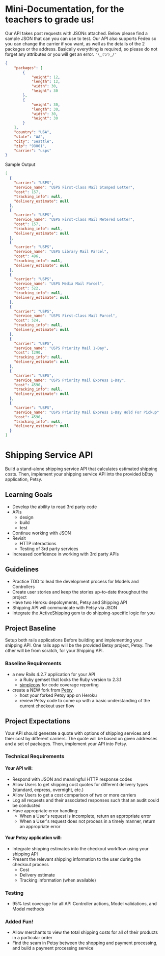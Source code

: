 Mini-Documentation, for the teachers to grade us! 
===============================================

Our API takes post requests with JSONs attached. Below please find a sample JSON that can you can use to test. Our API also supports Fedex so you can change the carrier if you want, as well as the details of the 2 packages or the address. Basically everything is required, so please do not forget any attributes or you will get an error. `¯\_(ツ)_/¯`

``` json 
{
    "packages": [
        {
            "weight": 12,
            "length": 12,
            "width": 30,
            "height": 30
        },
        {
            "weight": 30,
            "length": 30,
            "width": 30,
            "height": 30
        }
    ],
    "country": "USA",
    "state": "WA",
    "city": "Seattle",
    "zip": "98001",
    "carrier": "usps"
}
```

Sample Output  

```json 
[
  {
    "carrier": "USPS",
    "service_name": "USPS First-Class Mail Stamped Letter",
    "cost": 157,
    "tracking_info": null,
    "delivery_estimate": null
  },
  {
    "carrier": "USPS",
    "service_name": "USPS First-Class Mail Metered Letter",
    "cost": 157,
    "tracking_info": null,
    "delivery_estimate": null
  },
  {
    "carrier": "USPS",
    "service_name": "USPS Library Mail Parcel",
    "cost": 496,
    "tracking_info": null,
    "delivery_estimate": null
  },
  {
    "carrier": "USPS",
    "service_name": "USPS Media Mail Parcel",
    "cost": 522,
    "tracking_info": null,
    "delivery_estimate": null
  },
  {
    "carrier": "USPS",
    "service_name": "USPS First-Class Mail Parcel",
    "cost": 524,
    "tracking_info": null,
    "delivery_estimate": null
  },
  {
    "carrier": "USPS",
    "service_name": "USPS Priority Mail 1-Day",
    "cost": 1290,
    "tracking_info": null,
    "delivery_estimate": null
  },
  {
    "carrier": "USPS",
    "service_name": "USPS Priority Mail Express 1-Day",
    "cost": 4590,
    "tracking_info": null,
    "delivery_estimate": null
  },
  {
    "carrier": "USPS",
    "service_name": "USPS Priority Mail Express 1-Day Hold For Pickup",
    "cost": 4590,
    "tracking_info": null,
    "delivery_estimate": null
  }
]
```


# Shipping Service API
Build a stand-alone shipping service API that calculates estimated shipping costs. Then, implement your shipping service API into the provided bEtsy application, Petsy.

## Learning Goals
- Develop the ability to read 3rd party code
- APIs
    - design
    - build
    - test
- Continue working with JSON
- Revisit
    - HTTP interactions
    - Testing of 3rd party services
- Increased confidence in working with 3rd party APIs

## Guidelines
- Practice TDD to lead the development process for Models and Controllers
- Create user stories and keep the stories up-to-date throughout the project
- Have two Heroku depoloyments, Petsy and Shipping API
- Shipping API will communicate with Petsy via JSON
- Integrate the [ActiveShipping](https://github.com/Shopify/active_shipping) gem to do shipping-specific logic for you

## Project Baseline
Setup both rails applications Before building and implementing your shipping API. One rails app will be the provided Betsy project, Petsy. The other will be from scratch, for your Shipping API. 

### Baseline Requirements
- a new Rails 4.2.7 application for your API
    - a Ruby gemset that locks the Ruby version to 2.3.1
    - [simplecov](https://github.com/colszowka/simplecov) for code coverage reporting
- create a NEW fork from [Petsy](https://github.com/Ada-C6/betsy-shipping)
    - host your forked Petsy app on Heroku
    - review Petsy code to come up with a basic understanding of the current checkout user flow

## Project Expectations
Your API should generate a quote with options of shipping services and thier cost by different carriers. The quote will be based on given addresses and a set of packages. Then, implement your API into Petsy. 

### Technical Requirements
#### Your API will:
- Respond with JSON and meaningful HTTP response codes  
- Allow Users to get shipping cost quotes for different delivery types (standard, express, overnight, etc.)
- Allow Users to get a cost comparison of two or more carriers  
- Log all requests and their associated responses such that an audit could be conducted  
- Have appropriate error handling:
  - When a User's request is incomplete, return an appropriate error
  - When a User's request does not process in a timely manner, return an appropriate error

#### Your Petsy application will:
- Integrate shipping estimates into the checkout workflow using your shipping API
- Present the relevant shipping information to the user during the checkout process
  - Cost
  - Delivery estimate
  - Tracking information (when available)

### Testing
- 95% test coverage for all API Controller actions, Model validations, and Model methods

### Added Fun!
- Allow merchants to view the total shipping costs for all of their products in a particular order
- Find the seam in Petsy between the shopping and payment processing, and build a payment processing service
